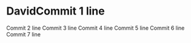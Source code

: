 # DavidCommit 1 line
Commit 2 line
Commit 3 line
Commit 4 line
Commit 5 line
Commit 6 line
Commit 7 line
